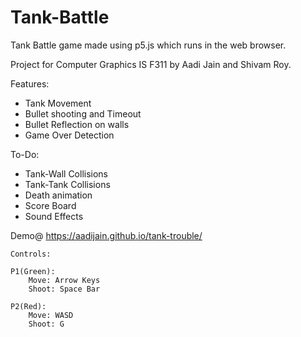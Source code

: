 # Tank-Battle
Tank Battle game made using p5.js which runs in the web browser.

Project for Computer Graphics IS F311 by Aadi Jain and Shivam Roy.

Features:
* Tank Movement
* Bullet shooting and Timeout
* Bullet Reflection on walls
* Game Over Detection

To-Do:
* Tank-Wall Collisions
* Tank-Tank Collisions
* Death animation
* Score Board
* Sound Effects


Demo@ https://aadijain.github.io/tank-trouble/

    Controls:

    P1(Green): 
        Move: Arrow Keys
        Shoot: Space Bar

    P2(Red): 
        Move: WASD
        Shoot: G
    